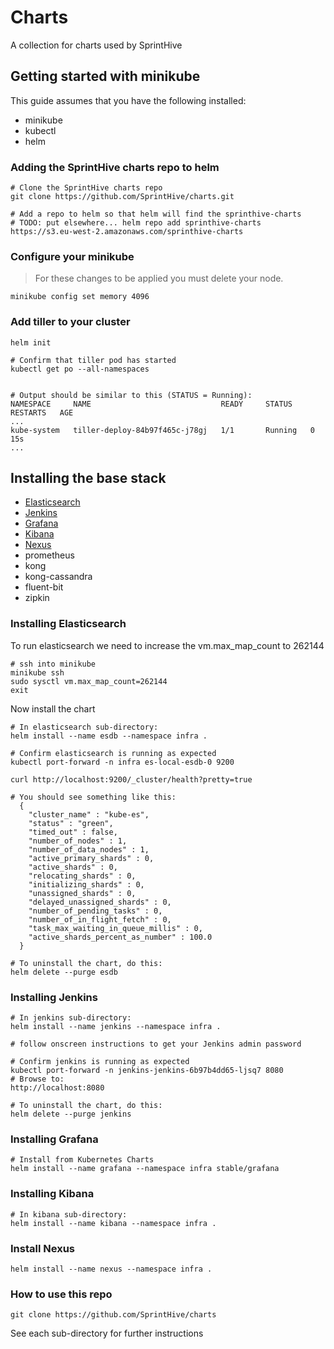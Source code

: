 # Charts

A collection for charts used by SprintHive

## Getting started with minikube

This guide assumes that you have the following installed:

* minikube  
* kubectl  
* helm  

### Adding the SprintHive charts repo to helm 

    # Clone the SprintHive charts repo
    git clone https://github.com/SprintHive/charts.git
    
    # Add a repo to helm so that helm will find the sprinthive-charts 
    # TODO: put elsewhere... helm repo add sprinthive-charts https://s3.eu-west-2.amazonaws.com/sprinthive-charts

### Configure your minikube

> For these changes to be applied you must delete your node.

    minikube config set memory 4096

### Add tiller to your cluster

    helm init
    
    # Confirm that tiller pod has started
    kubectl get po --all-namespaces
      

    # Output should be similar to this (STATUS = Running):
    NAMESPACE     NAME                             READY     STATUS    RESTARTS   AGE
    ...
    kube-system   tiller-deploy-84b97f465c-j78gj   1/1       Running   0          15s
    ...


## Installing the base stack

* [Elasticsearch](#elasticsearch) 
* [Jenkins](#jenkins)
* [Grafana](#grafana)
* [Kibana](#kibana)
* [Nexus](#nexus)
* prometheus
* kong
* kong-cassandra
* fluent-bit
* zipkin


<a id="elasticsearch">

### Installing Elasticsearch
    
To run elasticsearch we need to increase the vm.max_map_count to 262144  

    # ssh into minikube 
    minikube ssh
    sudo sysctl vm.max_map_count=262144
    exit
    
Now install the chart       
    
    # In elasticsearch sub-directory:
    helm install --name esdb --namespace infra .
      
    # Confirm elasticsearch is running as expected
    kubectl port-forward -n infra es-local-esdb-0 9200
      
    curl http://localhost:9200/_cluster/health?pretty=true
    
    # You should see something like this:
      {
        "cluster_name" : "kube-es",
        "status" : "green",
        "timed_out" : false,
        "number_of_nodes" : 1,
        "number_of_data_nodes" : 1,
        "active_primary_shards" : 0,
        "active_shards" : 0,
        "relocating_shards" : 0,
        "initializing_shards" : 0,
        "unassigned_shards" : 0,
        "delayed_unassigned_shards" : 0,
        "number_of_pending_tasks" : 0,
        "number_of_in_flight_fetch" : 0,
        "task_max_waiting_in_queue_millis" : 0,
        "active_shards_percent_as_number" : 100.0
      }
      
    # To uninstall the chart, do this:
    helm delete --purge esdb    

<a id="jenkins">

### Installing Jenkins

    # In jenkins sub-directory:
    helm install --name jenkins --namespace infra .
      
    # follow onscreen instructions to get your Jenkins admin password
      
    # Confirm jenkins is running as expected
    kubectl port-forward -n jenkins-jenkins-6b97b4dd65-ljsq7 8080
    # Browse to:
    http://localhost:8080
        
    # To uninstall the chart, do this:
    helm delete --purge jenkins
    

<a id="grafana">

### Installing Grafana

    # Install from Kubernetes Charts
    helm install --name grafana --namespace infra stable/grafana
      
    
<a id="kibana">

### Installing Kibana

    # In kibana sub-directory:
    helm install --name kibana --namespace infra .
      

<a id="nexus">

### Install Nexus 

    helm install --name nexus --namespace infra .

### How to use this repo

    git clone https://github.com/SprintHive/charts


See each sub-directory for further instructions    
    
    